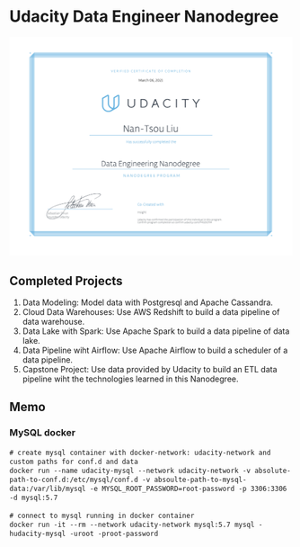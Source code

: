 # Udacity Data Engineer Nanodegree

![certificate](certificate.png)

## Completed Projects

1. Data Modeling: Model data with Postgresql and Apache Cassandra.
2. Cloud Data Warehouses: Use AWS Redshift to build a data pipeline of data warehouse.
3. Data Lake with Spark: Use Apache Spark to build a data pipeline of data lake.
4. Data Pipeline wiht Airflow: Use Apache Airflow to build a scheduler of a data pipeline.
5. Capstone Project: Use data provided by Udacity to build an ETL data pipeline wiht the technologies learned in this Nanodegree.

## Memo

### MySQL docker

```
# create mysql container with docker-network: udacity-network and custom paths for conf.d and data
docker run --name udacity-mysql --network udacity-network -v absolute-path-to-conf.d:/etc/mysql/conf.d -v absoulte-path-to-mysql-data:/var/lib/mysql -e MYSQL_ROOT_PASSWORD=root-password -p 3306:3306 -d mysql:5.7

# connect to mysql running in docker container
docker run -it --rm --network udacity-network mysql:5.7 mysql -hudacity-mysql -uroot -proot-password
```

